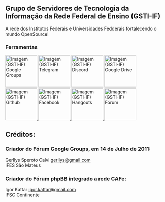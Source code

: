 ## Grupo de Servidores de Tecnologia da Informação da Rede Federal de Ensino (GSTI-IF)

A rede dos Institutos Federais e Universidades Fedderais fortalecendo o mundo OpenSource!

### Ferramentas
<a href="https://groups.google.com/forum/#!forum/gsti-if" target="_blank">
  <img src="https://lh3.ggpht.com/hWsdM5N7LkZnvYjvRzkfTG_09h7p1RxDXEUWz9RkCXUEXwSB_RHU3ZEURO7NM63c99V_hZmx=w128" alt="Imagem (GSTI-IF) Google Groups" title="(GSTI-IF) Google Groups" width="100" height="100"/>
</a>
<a href="https://t.me/joinchat/AMhXhkIuCrp1yJX2AgIvkg" target="_blank">
  <img src="https://lh3.googleusercontent.com/u1DT1-_6FLTqldVf9fplZoMQ2leaP-Szgej3AuGXOjmUbaTbWWu8OxURE3QtmEgxam20R7yr3Q=w128-h128-e365" alt="Imagem (GSTI-IF) Telegram" title="(GSTI-IF) Telegram" width="100" height="100"/>
</a>
<a href="https://discord.gg/jDxkHyX" target="_blank">
  <img src="https://beeimg.com/images/v24562259883.png" alt="Imagem (GSTI-IF) Discord" title="(GSTI-IF) Discord" width="100" height="100"/>
</a>
<a href="https://drive.google.com/open?id=0B8ZBU6RUh8ZqTDdVNDRvbVhoTEU">
  <img src="https://ssl.gstatic.com/images/branding/product/1x/drive_2020q4_48dp.png" alt="Imagem (GSTI-IF) Google Drive" title="(GSTI-IF) Google Drive" width="100" height="100"/>
</a>
<a href="https://github.com/gsti-if" target="_blank">
  <img src="https://github.com/gsti-if/gsti-if.github.io/assets/5860606/95f55d77-332c-4f16-a141-65ff543dfb43" alt="Imagem (GSTI-IF) Github" title="(GSTI-IF) Github" width="100" height="100"/>
</a>
<a href="https://www.facebook.com/groups/gstif" target="_blank">
  <img src="https://cdn.icon-icons.com/icons2/478/PNG/128/facebook_47004.png" alt="Imagem (GSTI-IF) Facebook" title="(GSTI-IF) Facebook" width="100" height="100"/>
</a>
<a href="https://chat.google.com/room/AAAA4Qkxoe4?cls=7" target="_blank">
  <img src="https://s2.glbimg.com/xPHuIAztdX6bqeTYvoLQ8ou3nrM=/0x0:128x128/128x128/s.glbimg.com/po/tt2/f/original/2016/09/12/hangouts.png" alt="Imagem (GSTI-IF) Hangouts" title="(GSTI-IF) Hangouts" width="100" height="100"/>
</a>
<a href="javascript:alert('Desativado!')">
  <img src="https://www.netelip.com/wp-content/uploads/2016/12/n_phpbb.png" alt="Imagem (GSTI-IF) Fórum" title="(GSTI-IF) Fórum" width="100" height="100"/>
</a>

  
## Créditos:

### Criador do Fórum Google Groups, em 14 de Julho de 2011:
Gerllys Speroto Calvi <gerllys@gmail.com>  
IFES São Mateus

### Criador do Fórum phpBB integrado a rede CAFe:
Igor Kattar <igor.kattar@gmail.com>  
IFSC Continente
